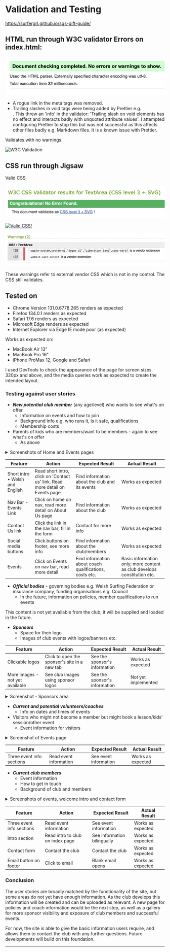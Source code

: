 # Validation and Testing

https://surfergrl.github.io/sgs-gift-guide/

## HTML run through W3C validator Errors on index.html:

![Validator](assets/images/validhtml.png)

- A rogue link in the meta tags was removed.
- Trailing slashes in void tags were being added by Prettier e.g. <br /> . This threw an 'info' in the validator: 'Trailing slash on void elements has no effect and interacts badly with unquoted attribute values'. I attempted configuring Prettier to stop this but was not successful as this affects other files badly e.g. Markdown files. It is a known issue with Prettier.

Validates with no warnings.

![W3C Validation](https://img.shields.io/w3c-validation/html?targetUrl=https%3A%2F%2Fsurfergrl.github.io%2Fsgs-gift-guide%2F)

## CSS run through Jigsaw

Valid CSS

![Valid CSS](/assets/images/valid-css.png)

<p>
  <a href="http://jigsaw.w3.org/css-validator">
    <img
      style="border: 0; width: 88px; height: 31px"
      src="http://jigsaw.w3.org/css-validator/images/vcss"
      alt="Valid CSS!"
    />
  </a>
</p>

![Warnings](/assets/images/warn.png)

These warnings refer to external vendor CSS which is not in my control.
The CSS still validates.

## Tested on

- Chrome Version 131.0.6778.265 renders as expected
- Firefox 134.0.1 renders as expected
- Safari 17.6 renders as expected
- Microsoft Edge renders as expected
- Internet Explorer via Edge IE mode poor (as expected)

Works as expected on:

- MacBook Air 13"
- MacBook Pro 16"
- iPhone ProMax 12, Google and Safari

I used DevTools to check the appearance of the page for screen sizes 320px and above, and the media queries work as expected to create the intended layout.

### Testing against user stories

- **_New potential club member_** (any age/level) who wants to see what's on offer
  - Information on events and how to join
  - Background info e.g. who runs it, is it safe, qualifications
  - Membership costs
- Parents of kids who are members/want to be members - again to see what's on offer
  - As above

<details><summary>Screenshots of Home and Events pages</summary>
<img src="assets/images/readme/events-screenshot.png">
<img src="assets/images/readme/croeso-screenshot.png">
</details>

| **Feature**                     | **Action**                                                                    | **Expected Result**                                     | **Actual Result**                                                       |
| ------------------------------- | ----------------------------------------------------------------------------- | ------------------------------------------------------- | ----------------------------------------------------------------------- |
| Short intro • Welsh and English | Read short intro, click on 'Contact us' link. Read more detail on Events page | Find information about the club and its events          | Works as expected                                                       |
| Nav Bar - Events Link           | Click on home on nav, read more detail on About Us page                       | Find information about the club                         | Works as expected                                                       |
| Contact Us link                 | Click the link in the nav bar, fill in the form                               | Contact for more info                                   | Works as expected                                                       |
| Social media buttons            | Click buttons on footer, see more info                                        | Find information about the club/members                 | Works as expected                                                       |
| Events                          | Click on Events on nav bar, read more detail                                  | Find information about coach qualifications, costs etc. | Basic information only; more content as club develops constitution etc. |

- **_Official bodies_** - governing bodies e.g. Welsh Surfing Federation or insurance company, funding organisations e.g. Council
  - In the future, information on policies, member qualifications to run events

This content is not yet available from the club; it will be supplied and loaded in the future.

- **_Sponsors_**
  - Space for their logo
  - Images of club events with logos/banners etc.

| **Feature**                     | **Action**                                    | **Expected Result**           | **Actual Result**   |
| ------------------------------- | --------------------------------------------- | ----------------------------- | ------------------- |
| Clickable logos                 | Click to open the sponsor's site in a new tab | See the sponsor's information | Works as expected   |
| More images - not yet available | See club images using sponsor logos           | See the sponsor's information | Not yet implemented |

<details><summary>Screenshot - Sponsors area</summary>
Appears on all pages above the footer. 
<img src="assets/images/readme/sponnos-screenshot.png">
</details>

- **_Current and potential volunteers/coaches_**
  - Info on dates and times of events
- Visitors who might not become a member but might book a lesson/kids' session/other event
  - Event information for visitors

<details><summary>Screenshot of Events page</summary>
<img src="assets/images/readme/events-screenshot.png">
</details>

| **Feature**               | **Action**             | **Expected Result**   | **Actual Result** |
| ------------------------- | ---------------------- | --------------------- | ----------------- |
| Three event info sections | Read event information | See event information | Works as expected |

- **_Current club members_**
  - Event information
  - How to get in touch
  - Background of club and members

<details><summary>Screenshots of events, welcome intro and contact form </summary>
<img src="assets/images/readme/events-screenshot.png">
<img src="assets/images/readme/croeso-screenshot.png">
<img src="assets/images/readme/contact-screenshot.png">
</details>

| **Feature**               | **Action**                       | **Expected Result**         | **Actual Result** |
| ------------------------- | -------------------------------- | --------------------------- | ----------------- |
| Three event info sections | Read event information           | See event information       | Works as expected |
| Intro section             | Read intro to club on index page | See information bilingually | Works as expected |
| Contact form              | Contact the club                 | Contact the club            | Works as expected |
| Email button on footer    | Click to email                   | Blank email opens           | Works as expected |

### Conclusion

The user stories are broadly matched by the functionality of the site, but some areas do not yet have enough information. As the club develops this information will be created and can be uploaded as relevant. A new page for policies and coach information would be the next step, as well as a gallery for more sponsor visibility and exposure of club members and successful events.

For now, the site is able to give the basic information users require, and allows them to contact the club with any further questions. Future developments will build on this foundation.

---
